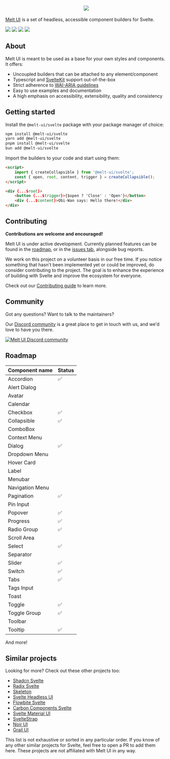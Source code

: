 <h1 align="center">
 <img align="center" src="https://raw.githubusercontent.com/melt-ui/melt-ui/main/static/banner.png"  />
</h1>

[Melt UI](https://www.melt-ui.com/) is a set of headless, accessible component builders for Svelte.

[![](https://img.shields.io/npm/v/@melt-ui/svelte?style=flat-square)](https://www.npmjs.com/package/@melt-ui/svelte)
[![](https://img.shields.io/github/actions/workflow/status/melt-ui/melt-ui/ci.yaml?style=flat-square)](https://github.com/melt-ui/melt-ui/actions/workflows/ci.yaml)
![](https://img.shields.io/github/license/melt-ui/melt-ui?style=flat-square)
[![](https://dcbadge.vercel.app/api/server/2QDjZkYunf?style=flat-square)](https://discord.gg/2QDjZkYunf)

## About

Melt UI is meant to be used as a base for your own styles and components. It offers:

- Uncoupled builders that can be attached to any element/component
- Typescript and [SvelteKit](https://kit.svelte.dev/) support out-of-the-box
- Strict adherence to [WAI-ARIA guidelines](https://www.w3.org/WAI/ARIA/apg/)
- Easy to use examples and documentation
- A high emphasis on accessibility, extensibility, quality and consistency

## Getting started

Install the `@melt-ui/svelte` package with your package manager of choice:

```sh
npm install @melt-ui/svelte
yarn add @melt-ui/svelte
pnpm install @melt-ui/svelte
bun add @melt-ui/svelte
```

Import the builders to your code and start using them:

```html
<script>
	import { createCollapsible } from '@melt-ui/svelte';
	const { open, root, content, trigger } = createCollapsible();
</script>

<div {...$root}>
	<button {...$trigger}>{$open ? 'Close' : 'Open'}</button>
	<div {...$content}>Obi-Wan says: Hello there!</div>
</div>
```

## Contributing

**Contributions are welcome and encouraged!**

Melt UI is under active development. Currently planned features can be found in the [roadmap](#roadmap), or in the [issues tab](https://github.com/melt-ui/melt-ui/issues), alongside bug reports.

We work on this project on a volunteer basis in our free time. If you notice something that hasn't been implemented yet or could be improved, do consider contributing to the project. The goal is to enhance the experience of building with Svelte and improve the ecosystem for everyone.

Check out our [Contributing guide](./CONTRIBUTING.md) to learn more.

## Community

Got any questions? Want to talk to the maintainers?

Our [Discord community](https://discord.gg/2QDjZkYunf) is a great place to get in touch with us, and we'd love to have you there.

<a href="https://discord.gg/2QDjZkYunf" alt="Melt UI Discord community">
<picture>
  <source media="(prefers-color-scheme: dark)" srcset="https://invidget.switchblade.xyz/2QDjZkYunf">
  <img alt="Melt UI Discord community" src="https://invidget.switchblade.xyz/2QDjZkYunf?theme=light">
</picture>
</a>

## Roadmap

| Component name  | Status |
| --------------- | ------ |
| Accordion       | ✅     |
| Alert Dialog    |        |
| Avatar          |        |
| Calendar        |        |
| Checkbox        | ✅     |
| Collapsible     | ✅     |
| ComboBox        |        |
| Context Menu    |        |
| Dialog          | ✅     |
| Dropdown Menu   |        |
| Hover Card      |        |
| Label           |        |
| Menubar         |        |
| Navigation Menu |        |
| Pagination      | ✅     |
| Pin Input       |        |
| Popover         | ✅     |
| Progress        | ✅     |
| Radio Group     | ✅     |
| Scroll Area     |        |
| Select          | ✅     |
| Separator       |        |
| Slider          | ✅     |
| Switch          | ✅     |
| Tabs            | ✅     |
| Tags Input      |        |
| Toast           |        |
| Toggle          | ✅     |
| Toggle Group    | ✅     |
| Toolbar         |        |
| Tooltip         | ✅     |

And more!

## Similar projects

Looking for more? Check out these other projects too:

- [Shadcn Svelte](https://shadcn-svelte.com/)
- [Radix Svelte](https://radix-svelte.com/)
- [Skeleton](https://skeleton.dev/)
- [Svelte Headless UI](https://svelte-headlessui.goss.io/docs)
- [Flowbite Svelte](https://flowbite-svelte.com/)
- [Carbon Components Svelte](https://github.com/carbon-design-system/carbon-components-svelte/)
- [Svelte Material UI](https://sveltematerialui.com/)
- [SvelteStrap](https://github.com/bestguy/sveltestrap)
- [Noir UI](https://github.com/khairulhaaziq/noir-ui)
- [Grail UI](https://grail-ui.vercel.app/)

This list is not exhaustive or sorted in any particular order. If you know of any other similar projects for Svelte, feel free to open a PR to add them here.
These projects are not affiliated with Melt UI in any way.
